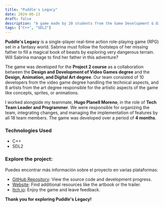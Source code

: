 ```yaml
---
title: "Puddle's Legacy"
date: 2024-06-13
draft: false
description: "A game made by 20 students from the Game Development & Digital Art and Animation degrees."
tags: ["C++", "SDL2"]
---
```


**Puddle's Legacy** is a single-player real-time action role-playing game (RPG) set in a fantasy world. Sabrina must follow the footsteps of her missing father to fill a magical book of beasts by exploring very dangerous terrain. Will Sabrina manage to find her father in this adventure?

The game was developed for the **Project 2 course** as a collaboration between the **Design and Development of Video Games degree** and the **Design, Animation, and Digital Art degree**. Our team consisted of 10 developers from the video game degree handling the technical aspects, and 8 artists from the art degree responsible for the artistic aspects of the game like concepts, sprites, or animations.

I worked alongside my teammate, **Hugo Planell Moreno**, in the role of **Tech Team Leader and Programmer**. We were responsible for organizing the team, integrating changes, and managing the implementation of features by all 18 team members. The game was developed over a period of **4 months**.

### Technologies Used

- C++
- SDL2


### Explore the project:

Puedes encontrar más información sobre el proyecto en varias plataformas:

- [GitHub Repository](https://github.com/Pistachio-Studios/Puddles-Legacy): View the source code and development progress.
- [Website](https://pistachio-studios.github.io/Puddles-Legacy/): Find additional resources like the artbook or the trailer.
- [Itch.io](https://martagnarta.itch.io/puddles-legacy): Enjoy the game and leave feedback.

**Thank you for exploring Puddle's Legacy!**